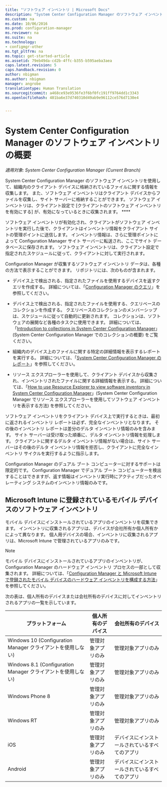 ```yaml
---
title: "ソフトウェア インベントリ | Microsoft Docs"
description: "System Center Configuration Manager のソフトウェア インベントリの概要について説明します。"
ms.custom: na
ms.date: 10/06/2016
ms.prod: configuration-manager
ms.reviewer: na
ms.suite: na
ms.technology:
- configmgr-other
ms.tgt_pltfrm: na
ms.topic: get-started-article
ms.assetid: 79eb49da-cd2b-4ffc-b355-b595aeba3aea
caps.latest.revision: 5
caps.handback.revision: 0
author: nbigman
ms.author: nbigman
manager: angrobe
translationtype: Human Translation
ms.sourcegitcommit: a468ce93e9536fe3f6bf0fc191ff9764dd1c3343
ms.openlocfilehash: 401ba6e37d740310d49ab9e96112ce576d7130e4


---
```

# <a name="introduction-to-software-inventory-in-system-center-configuration-manager"></a>System Center Configuration Manager のソフトウェア インベントリの概要

*適用対象: System Center Configuration Manager (Current Branch)*

System Center Configuration Manager のソフトウェア インベントリを使用して、組織内のクライアント デバイスに格納されているファイルに関する情報を収集します。 また、ソフトウェア インベントリはクライアント デバイスからファイルを収集し、サイト サーバーに格納することができます。 ソフトウェア インベントリは、クライアント設定で [クライアントのソフトウェア インベントリを有効にする] が、有効になっているときに収集されます。 ****  

 ソフトウェア インベントリが有効化され、クライアントがソフトウェア インベントリを実行した後で、クライアントはインベントリ情報をクライアント サイトの管理ポイントに送信します。 インベントリ情報は、さらに管理ポイントによって Configuration Manager サイト サーバーに転送され、ここでサイト データベースに保存されます。 ソフトウェア インベントリは、クライアント設定で指定されたスケジュールに従って、クライアントに対して実行されます。  

 Configuration Manager が収集するソフトウェア インベントリ データは、各種の方法で表示することができます。 リポジトリには、次のものが含まれます。  

-   デバイス上で検出される、指定されたファイルを使用するデバイスを返すクエリを作成する。 詳細については、「[Configuration Manager のクエリ](../../../../core/servers/manage/queries-technical-reference.md)」を参照してください。  

-   デバイス上で検出される、指定されたファイルを使用する、クエリベースのコレクションを作成する。 クエリベースのコレクションのメンバーシップは、スケジュールに従って自動的に更新されます。 コレクションは、ソフトウェアの展開など各種のタスクに使用できます。 詳細については、「[Introduction to collections in System Center Configuration Manager](../../../../core/clients/manage/collections/introduction-to-collections.md)」(System Center Configuration Manager でのコレクションの概要) をご覧ください。  

-   組織内のデバイス上のファイルに関する特定の詳細情報を表示するレポートを実行する。 詳細については、「[System Center Configuration Manager のレポート](../../../../core/servers/manage/reporting.md)」を参照してください。  

-   リソース エクスプローラーを使用して、クライアント デバイスから収集され、インベントリされたファイルに関する詳細情報を表示する。 詳細については、「[How to use Resource Explorer to view software inventory in System Center Configuration Manager](../../../../core/clients/manage/inventory/use-resource-explorer-to-view-software-inventory.md)」(System Center Configuration Manager でリソース エクスプローラーを使用してソフトウェア インベントリを表示する方法) を参照してください。  

 ソフトウェア インベントリをクライアント デバイス上で実行するときは、最初に返されるインベントリ レポートは必ず、完全なインベントリとなります。 その後のインベントリ レポートは差分のデルタ インベントリ情報のみを含みます。 サイト サーバーは受け取った順番に、デルタ インベントリ情報を処理します。 クライアントに関するデルタ インベントリ情報がない場合は、サイト サーバーはその後のデルタ インベントリ情報を拒否し、クライアントに完全なインベントリ サイクルを実行するように指示します。  

 Configuration Manager のデュアル ブート コンピューターに対するサポートは限定的です。 Configuration Manager でデュアル ブート コンピューターを検出することはできますが、返す情報はインベントリ実行時にアクティブだったオペレーティング システムのインベントリ情報のみです。  

## <a name="software-inventory-for-mobile-devices-enrolled-with-microsoft-intune"></a>Microsoft Intune に登録されているモバイル デバイスのソフトウェア インベントリ  
 モバイル デバイスにインストールされているアプリのインベントリを収集できます。 インベントリに収集されるアプリは、デバイスが会社所有か個人所有かによって異なります。 個人用デバイスの場合、インベントリに収集されるアプリは、Microsoft Intune で管理されているアプリのみです。  

> [!NOTE]  
>  モバイル デバイスにインストールされているアプリのインベントリが、Configuration Manager のハードウェア インベントリ プロセスの一部として収集されます。 詳細については、「[Configuration Manager と Microsoft Intune で登録されたモバイル デバイスのハードウェア インベントリを構成する方法](../../../../core/clients/manage/inventory/mobile-device-hardware-inventory-hybrid.md)」を参照してください。  

 次の表は、個人所有のデバイスまたは会社所有のデバイスに対してインベントリされるアプリの一覧を示しています。  

|プラットフォーム|個人所有のデバイス|会社所有のデバイス|  
|--------------|---------------------------------|--------------------------------|  
|Windows 10 (Configuration Manager クライアントを使用しない)|管理対象アプリのみ|管理対象アプリのみ| 
|Windows 8.1 (Configuration Manager クライアントを使用しない)|管理対象アプリのみ|管理対象アプリのみ|  
|Windows Phone 8|管理対象アプリのみ|管理対象アプリのみ|  
|Windows RT|管理対象アプリのみ|管理対象アプリのみ|  
|iOS|管理対象アプリのみ|デバイスにインストールされているすべてのアプリ|  
|Android|管理対象アプリのみ|デバイスにインストールされているすべてのアプリ|  



<!--HONumber=Dec16_HO3-->



